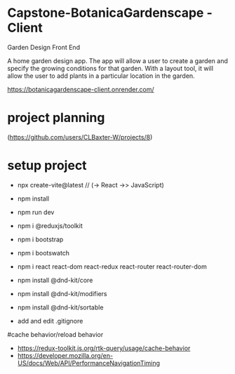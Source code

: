 # Capstone-BotanicaGardenscape - Client

Garden Design Front End

A home garden design app. The app will allow a user to create a garden and specify the growing conditions for that garden. With a layout tool, it will allow the user to add plants in a particular location in the garden.

https://botanicagardenscape-client.onrender.com/

# project planning

(https://github.com/users/CLBaxter-W/projects/8)

# setup project

- npx create-vite@latest // (-> React ->> JavaScript)
- npm install
- npm run dev

- npm i @reduxjs/toolkit
- npm i bootstrap
- npm i bootswatch
- npm i react react-dom react-redux react-router react-router-dom

- npm install @dnd-kit/core
- npm install @dnd-kit/modifiers
- npm install @dnd-kit/sortable

- add and edit .gitignore

#cache behavior/reload behavior

- https://redux-toolkit.js.org/rtk-query/usage/cache-behavior
- https://developer.mozilla.org/en-US/docs/Web/API/PerformanceNavigationTiming
